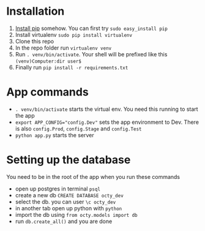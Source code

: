 # Installation

1. [Install pip](https://pip.pypa.io/en/latest/installing.html) somehow. You can first try `sudo easy_install pip`
2. Install virtualenv `sudo pip install virtualenv`
3. Clone this repo
4. In the repo folder run `virtualenv venv`
5. Run `. venv/bin/activate`. Your shell will be prefixed like this `(venv)Computer:dir user$`
6. Finally run `pip install -r requirements.txt`

# App commands

- `. venv/bin/activate` starts the virtual env. You need this running to start the app
- `export APP_CONFIG="config.Dev"` sets the app environment to Dev. There is also `config.Prod`, `config.Stage` and `config.Test`
- `python app.py` starts the server

# Setting up the database

You need to be in the root of the app when you run these commands

- open up postgres in terminal `psql`
- create a new db `CREATE DATABASE octy_dev`
- select the db. you can user `\c octy_dev`
- in another tab open up python with `python`
- import the db using `from octy.models import db`
- run `db.create_all()` and you are done